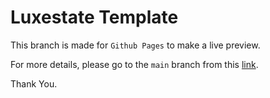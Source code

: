 # Luxestate Template

This branch is made for `Github Pages` to make a live preview.

For more details, please go to the `main` branch from this [link](https://github.com/PhilopaterHany/Luxestate-Template/tree/main/).

Thank You.
